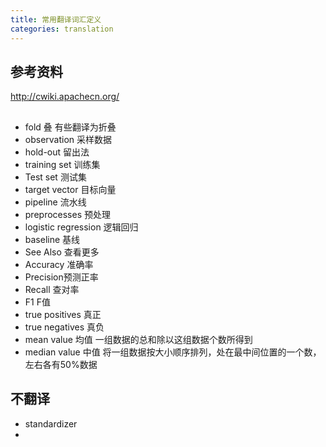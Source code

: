 ```yaml
---
title: 常用翻译词汇定义
categories: translation
---
```


## 参考资料

http://cwiki.apachecn.org/


## 
- fold 叠 有些翻译为折叠
- observation 采样数据
- hold-out 留出法
- training set 训练集
- Test set 测试集
- target vector ⽬标向量
- pipeline 流水线
- preprocesses 预处理
- logistic regression 逻辑回归
- baseline 基线
- See Also 查看更多
- Accuracy 准确率 
- Precision预测正率 
- Recall 查对率
- F1 F值
- true positives 真正
- true negatives 真负
- mean value  均值 一组数据的总和除以这组数据个数所得到
- median value 中值 将一组数据按大小顺序排列，处在最中间位置的一个数，左右各有50%数据


## 不翻译
- standardizer
- 